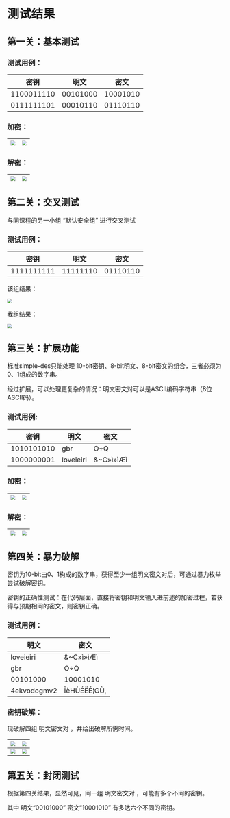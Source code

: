 # 测试结果

## 第一关：基本测试

### 测试用例：

| 密钥       | 明文     | 密文     |
| ---------- | -------- | -------- |
| 1100011110 | 00101000 | 10001010 |
| 0111111101 | 00010110 | 01110110 |

### 加密：

| <img src="..\s-des\img\1.png" style="zoom: 67%;" /> | <img src="..\s-des\img\2.png" style="zoom:67%;" /> |
| --------------------------------------------------- | -------------------------------------------------- |

### 解密：

| <img src="..\s-des\img\a.png" style="zoom: 67%;" /> | <img src="..\s-des\img\b.png" style="zoom:67%;" /> |
| --------------------------------------------------- | -------------------------------------------------- |





## 第二关：交叉测试

与同课程的另一小组 “默认安全组” 进行交叉测试

### 测试用例：

| 密钥       | 明文     | 密文     |
| ---------- | -------- | -------- |
| 1111111111 | 11111110 | 01110110 |

该组结果：

<img src="..\s-des\img\x1.png" style="zoom: 67%;" />

我组结果：

<img src="..\s-des\img\x2.png" style="zoom: 67%;" />

## 第三关：扩展功能

标准simple-des只能处理 10-bit密钥、8-bit明文、8-bit密文的组合，三者必须为0、1组成的数字串。

经过扩展，可以处理更复杂的情况：明文密文对可以是ASCII编码字符串（8位ASCII码）。

### 测试用例:

| 密钥       | 明文      | 密文      |
| ---------- | --------- | --------- |
| 1010101010 | gbr       | O÷Q       |
| 1000000001 | loveieiri | &~C»ì»ìÆì |

### 加密：

| <img src="..\s-des\img\3.png" style="zoom: 67%;" /> | <img src="..\s-des\img\4.png" style="zoom:67%;" /> |
| --------------------------------------------------- | -------------------------------------------------- |

### 解密：

| <img src="..\s-des\img\c.png" style="zoom: 67%;" /> | <img src="..\s-des\img\d.png" style="zoom:67%;" /> |
| --------------------------------------------------- | -------------------------------------------------- |



## 第四关：暴力破解

密钥为10-bit由0、1构成的数字串，获得至少一组明文密文对后，可通过暴力枚举尝试破解密钥。

密钥的正确性测试：在代码层面，直接将密钥和明文输入进前述的加密过程，若获得与预期相同的密文，则密钥正确。

### 测试用例：

| 明文        | 密文        |
| ----------- | ----------- |
| loveieiri   | &~C»ì»ìÆì   |
| gbr         | O÷Q         |
| 00101000    | 10001010    |
| 4ekvodogmv2 | ÎèHÙÉËÉ¦GÙ, |

### 密钥破解：

现破解四组 明文密文对 ，并给出破解所需时间。

| <img src="..\s-des\img\c1.png" style="zoom: 67%;" /> | <img src="..\s-des\img\c2.png" style="zoom: 67%;" /> |
| ---------------------------------------------------- | ---------------------------------------------------- |
| <img src="..\s-des\img\c3.png" style="zoom: 67%;" /> | <img src="..\s-des\img\c4.png" style="zoom: 67%;" /> |



## 第五关：封闭测试

根据第四关结果，显然可见，同一组 明文密文对 ，可能有多个不同的密钥。

其中 明文“00101000” 密文“10001010” 有多达六个不同的密钥。


